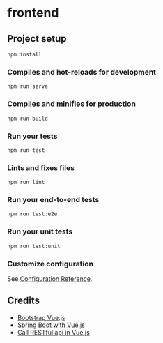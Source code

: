 # frontend

## Project setup
```
npm install
```

### Compiles and hot-reloads for development
```
npm run serve
```

### Compiles and minifies for production
```
npm run build
```

### Run your tests
```
npm run test
```

### Lints and fixes files
```
npm run lint
```

### Run your end-to-end tests
```
npm run test:e2e
```

### Run your unit tests
```
npm run test:unit
```

### Customize configuration
See [Configuration Reference](https://cli.vuejs.org/config/).

## Credits

* [Bootstrap Vue.js](https://bootstrap-vue.js.org/)
* [Spring Boot with Vue.js](https://github.com/jonashackt/spring-boot-vuejs)
* [Call RESTful api in Vue.js](https://alligator.io/vuejs/rest-api-axios/)
